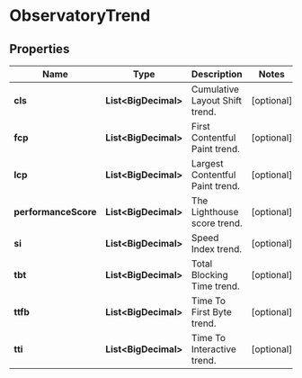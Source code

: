 

# ObservatoryTrend


## Properties

| Name | Type | Description | Notes |
|------------ | ------------- | ------------- | -------------|
|**cls** | **List&lt;BigDecimal&gt;** | Cumulative Layout Shift trend. |  [optional] |
|**fcp** | **List&lt;BigDecimal&gt;** | First Contentful Paint trend. |  [optional] |
|**lcp** | **List&lt;BigDecimal&gt;** | Largest Contentful Paint trend. |  [optional] |
|**performanceScore** | **List&lt;BigDecimal&gt;** | The Lighthouse score trend. |  [optional] |
|**si** | **List&lt;BigDecimal&gt;** | Speed Index trend. |  [optional] |
|**tbt** | **List&lt;BigDecimal&gt;** | Total Blocking Time trend. |  [optional] |
|**ttfb** | **List&lt;BigDecimal&gt;** | Time To First Byte trend. |  [optional] |
|**tti** | **List&lt;BigDecimal&gt;** | Time To Interactive trend. |  [optional] |



